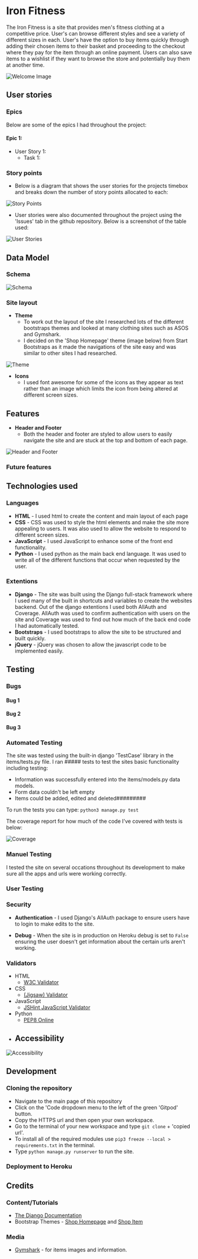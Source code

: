 # Iron Fitness

The Iron Fitness is a site that provides men's fitness clothing at a competitive price. User's can browse different styles and see a variety of different sizes in each. User's have the option to buy items quickly through adding their chosen items to their basket and proceeding to the checkout where they pay for the item through an online payment. Users can also save items to a wishlist if they want to browse the store and potentially buy them at another time.

![Welcome Image](http)

## User stories

### Epics

Below are some of the epics I had throughout the project:

#### Epic 1:
  - User Story 1: 
    - Task 1:

### Story points
- Below is a diagram that shows the user stories for the projects timebox and breaks down the number of story points allocated to each:

![Story Points](http)

- User stories were also documented throughout the project using the 'Issues' tab in the github repository. Below is a screenshot of the table used:

![User Stories](http)

## Data Model
### Schema

![Schema](http)

### Site layout
- __Theme__
  - To work out the layout of the site I researched lots of the different bootstraps themes and looked at many clothing sites such as ASOS and Gymshark. 
  - I decided on the 'Shop Homepage' theme (image below) from Start Bootstraps as it made the navigations of the site easy and was similar to other sites I had researched.
  
![Theme](http)

- __Icons__
  - I used font awesome for some of the icons as they appear as text rather than an image which limits the icon from being altered at different screen sizes.

## Features
- __Header and Footer__
  - Both the header and footer are styled to allow users to easily navigate the site and are stuck at the top and bottom of each page.

![Header and Footer](http)

### Future features

## Technologies used

### Languages
  - **HTML** - I used html to create the content and main layout of each page
  - **CSS** - CSS was used to style the html elements and make the site more appealing to users. It was also used to allow the website to respond to different screen sizes.
  - **JavaScript** - I used JavaScript to enhance some of the front end functionality.
  - **Python** - I used python as the main back end language. It was used to write all of the different functions that occur when requested by the user.

### Extentions
  - **Django** - The site was built using the Django full-stack framework where I used many of the built in shortcuts and variables to create the websites backend. Out of the django extentions I used both AllAuth and Coverage. AllAuth was used to confirm authentication with users on the site and Coverage was used to find out how much of the back end code I had automatically tested.
  - **Bootstraps** - I used bootstraps to allow the site to be structured and built quickly. 
  - **jQuery** - jQuery was chosen to allow the javascript code to be implemented easily. 

## Testing

### Bugs

#### Bug 1

#### Bug 2

#### Bug 3

### Automated Testing

The site was tested using the built-in django 'TestCase' library in the items/tests.py file. I ran ##### tests to test the sites basic functionality including testing:
  - Information was successfully entered into the items/models.py data models.
  - Form data couldn't be left empty
  - Items could be added, edited and deleted#########

To run the tests you can type: `python3 manage.py test`

The coverage report for how much of the code I've covered with tests is below:

![Coverage](http)

### Manuel Testing
I tested the site on several occations throughout its development to make sure all the apps and urls were working correctly.

### User Testing

### Security

- **Authentication** - I used Django's AllAuth package to ensure users have to login to make edits to the site.

- **Debug** - When the site is in production on Heroku debug is set to `False` ensuring the user doesn't get information about the certain urls aren't working.

### Validators 

  - HTML
    - [W3C Validator](https://validator.w3.org/)
  - CSS
    - [(Jigsaw) Validator](https://jigsaw.w3.org/css-validator/)
  - JavaScript
    - [JSHint JavaScript Validator](https://jigsaw.w3.org/css-validator/)
  - Python
    - [PEP8 Online](http://pep8online.com/)
  - Accessibility
    - 

![Accessibility](http)

## Development

### Cloning the repository

  - Navigate to the main page of this repository
  - Click on the 'Code dropdown menu to the left of the green 'Gitpod' button.
  - Copy the HTTPS url and then open your own workspace.
  - Go to the terminal of your new workspace and type `git clone` + 'copied url'.
  - To install all of the required modules use `pip3 freeze --local > requirements.txt` in the terminal.
  - Type `python manage.py runserver` to run the site.

### Deployment to Heroku

## Credits

### Content/Tutorials
  - [The Django Documentation](https://docs.djangoproject.com/en/4.0/)
  - Bootstrap Themes - [Shop Homepage](https://startbootstrap.com/template/shop-homepage) and [Shop Item](https://startbootstrap.com/template/shop-item)

### Media
  - [Gymshark](https://uk.gymshark.com/) - for items images and information.

